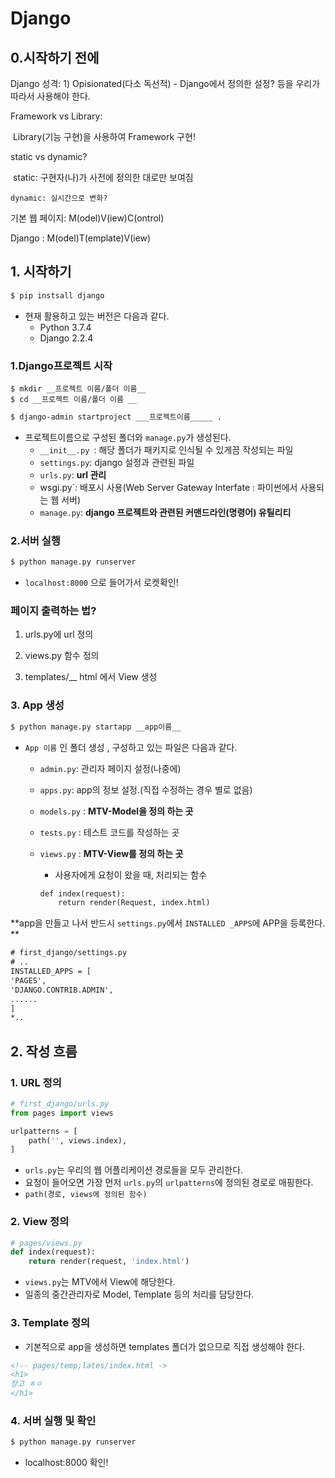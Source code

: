 #  Django

## 0.시작하기 전에

Django 성격: 1) Opisionated(다소 독선적) -  Django에서 정의한 설정? 등을 우리가 따라서 사용해야 한다.

Framework vs Library:

​	Library(기능 구현)을 사용하여 Framework 구현!		

static vs dynamic?

​	static: 구현자(나)가 사전에 정의한 대로만 보여짐

 	dynamic: 실시간으로 변화?

기본 웹 페이지: M(odel)V(iew)C(ontrol)

Django : M(odel)T(emplate)V(iew)



## 1. 시작하기

```bash
$ pip instsall django
```

* 현재 활용하고 있는 버전은 다음과 같다.
  * Python 3.7.4
  * Django 2.2.4

### 1.Django프로젝트 시작

```
$ mkdir __프로젝트 이름/폴더 이름__
$ cd __프로젝트 이름/폴더 이름 __ 
```

```bash
$ django-admin startproject ___프로젝트이름_____ .
```

* 프로젝트이름으로 구성된 폴더와 `manage.py`가 생성된다.
  * `__init__.py `: 해당 폴더가 패키지로 인식될 수 있게끔 작성되는 파일 
  * `settings.py`: django 설정과 관련된 파일
  * `urls.py`: **url 관리**
  * wsgi.py`: 배포시 사용(Web Server Gateway Interfate : 파이썬에서 사용되는 웹 서버)
  * `manage.py`: **django 프로젝트와 관련된 커맨드라인(명령어) 유틸리티**

### 2.서버 실행

```bash
$ python manage.py runserver
```

* `localhost:8000` 으로 들어가서 로켓확인!



### 페이지 출력하는 법?

1) urls.py에 url 정의

2) views.py 함수 정의

3) templates/__ html 에서 View 생성





### 3. App 생성

```bash
$ python manage.py startapp __app이름__
```

* `App 이름` 인 폴더 생성 , 구성하고 있는 파일은 다음과 같다.

  * `admin.py`: 관리자 페이지 설정(나중에)

  * `apps.py`: app의 정보 설정.(직접 수정하는 경우 별로 없음)

  * `models.py` : **MTV-Model을 정의 하는 곳**

  * `tests.py` : 테스트 코드를 작성하는 곳

  * `views.py` : **MTV-View를 정의 하는 곳**

    *  사용자에게 요청이 왔을 때, 처리되는 함수

    ```html
    def index(request):
    	return render(Request, index.html) 
    ```



**app을 만들고 나서 반드시 `settings.py`에서 `INSTALLED _APPS`에 APP을 등록한다. **

```html
# first_django/settings.py
# ..
INSTALLED_APPS = [
'PAGES',
'DJANGO.CONTRIB.ADMIN',
......
]
*..
```

## 2. 작성 흐름

### 1. URL 정의

```PYTHON
# first_django/urls.py
from pages import views

urlpatterns = [
    path('', views.index),
]
```

* `urls.py`는 우리의 웹 어플리케이션 경로들을 모두 관리한다.
* 요청이 들어오면 가장 먼저 `urls.py`의 `urlpatterns`에 정의된 경로로 매핑한다.
* `path(경로, views에 정의된 함수)`

### 2. View 정의

```Python
# pages/views.py
def index(request):
    return render(request, 'index.html')
```

* `views.py`는 MTV에서 View에 해당한다.
* 일종의 중간관리자로 Model, Template 등의 처리를 담당한다.



### 3. Template 정의

* 기본적으로 app을 생성하면 templates 폴더가 없으므로 직접 생성해야 한다.

```html
<!-- pages/temp;lates/index.html ->
<h1>
장고 ㅎㅇ
</h1>
```



### 4. 서버 실행 및 확인

```bash
$ python manage.py runserver
```

* localhost:8000 확인!